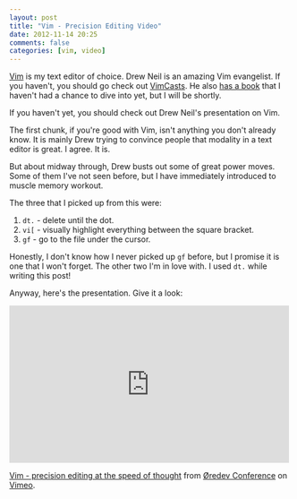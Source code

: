 ```yaml
---
layout: post
title: "Vim - Precision Editing Video"
date: 2012-11-14 20:25
comments: false
categories: [vim, video]
---
```


[Vim](http://www.vim.org/) is my text editor of choice. Drew Neil is an
amazing Vim evangelist. If you haven't, you should go check out
[VimCasts](http://vimcasts.org/). He also [has a book](http://pragprog.com/book/dnvim/practical-vim) that I haven't had a
chance to dive into yet, but I will be shortly.

If you haven't yet, you should check out Drew Neil's presentation on
Vim. 

The first chunk, if you're good with Vim, isn't anything you don't
already know. It is mainly Drew trying to convince people that modality
in a text editor is great. I agree. It is.

But about midway through, Drew busts out some of great power moves.
Some of them I've not seen before, but I have immediately introduced to
muscle memory workout.

The three that I picked up from this were:

1. `dt.` - delete until the dot.
2. `vi[` - visually highlight everything between the square bracket.
3. `gf` - go to the file under the cursor.

Honestly, I don't know how I never picked up `gf` before, but I promise
it is one that I won't forget. The other two I'm in love with. I used
`dt.` while writing this post!

Anyway, here's the presentation. Give it a look:

<iframe src="http://player.vimeo.com/video/53144573?badge=0" width="500" height="281" frameborder="0" webkitAllowFullScreen mozallowfullscreen allowFullScreen></iframe> <p><a href="http://vimeo.com/53144573">Vim - precision editing at the speed of thought</a> from <a href="http://vimeo.com/user4280938">&Oslash;redev Conference</a> on <a href="http://vimeo.com">Vimeo</a>.</p>
